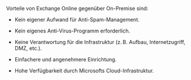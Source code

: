 Vorteile von Exchange Online gegenüber On-Premise sind:

- Kein eigener Aufwand für Anti-Spam-Management.

- Kein eigenes Anti-Virus-Programm erforderlich.

- Keine Verantwortung für die Infrastruktur (z. B. Aufbau, Internetzugriff, DMZ, etc.).

- Einfachere und angenehmere Einrichtung.

- Hohe Verfügbarkeit durch Microsofts Cloud-Infrastruktur.


